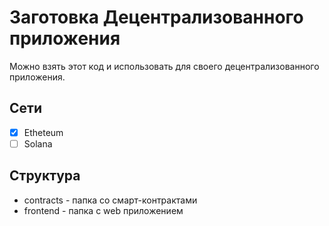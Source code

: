 # Заготовка Децентрализованного приложения

Можно взять этот код и использовать для своего децентрализованного приложения.

## Сети

- [x] Etheteum
- [ ] Solana

## Структура

- contracts - папка со смарт-контрактами
- frontend - папка с web приложением